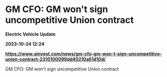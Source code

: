 # GM CFO: GM won't sign uncompetitive Union contract
**Electric Vehicle Update**

**2023-10-24 12:24**

**https://www.ainvest.com/news/gm-cfo-gm-won-t-sign-uncompetitive-union-contract-2310100099dd40210a61d10d/**

GM CFO: GM won't sign uncompetitive Union contract
